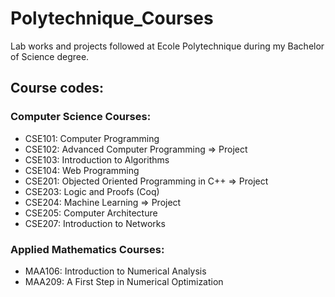 # Polytechnique_Courses
Lab works and projects followed at Ecole Polytechnique during my Bachelor of Science degree.

## Course codes:

### Computer Science Courses:

- CSE101: Computer Programming
- CSE102: Advanced Computer Programming => Project
- CSE103: Introduction to Algorithms
- CSE104: Web Programming
- CSE201: Objected Oriented Programming in C++ => Project
- CSE203: Logic and Proofs (Coq)
- CSE204: Machine Learning => Project
- CSE205: Computer Architecture
- CSE207: Introduction to Networks
  
### Applied Mathematics Courses:
- MAA106: Introduction to Numerical Analysis
- MAA209: A First Step in Numerical Optimization

